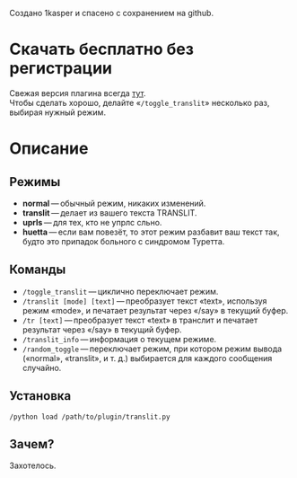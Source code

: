 Создано 1kasper и спасено с сохранением на github.

Скачать бесплатно без регистрации
=================================

Свежая версия плагина всегда [тут](translit.py).  
Чтобы сделать хорошо, делайте «`/toggle_translit`» несколько раз, выбирая нужный режим.  

Описание
========

Режимы
------

*   **normal** — обычный режим, никаких изменений.
*   **translit** — делает из вашего текста TRANSLIT.
*   **uprls** — для тех, кто не упрлс сльно.
*   **huetta** — если вам повезёт, то этот режим разбавит ваш текст так, будто это припадок больного с синдромом Туретта.

Команды
-------

*   `/toggle_translit` — циклично переключает режим.
*   `/translit [mode] [text]` — преобразует текст «text», используя режим «mode», и печатает результат через «/say» в текущий буфер.
*   `/tr [text]` — преобразует текст «text» в транслит и печатает результат через «/say» в текущий буфер.
*   `/translit_info` — информация о текущем режиме.
*   `/random_toggle` — переключает режим, при котором режим вывода («normal», «translit», и т. д.) выбирается для каждого сообщения случайно.

Установка
---------

`/python load /path/to/plugin/translit.py`

Зачем?
------

Захотелось.
